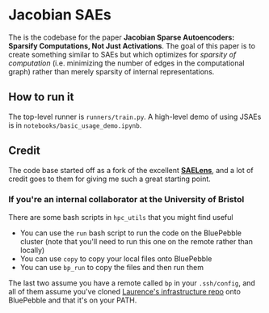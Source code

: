 # Jacobian SAEs
The is the codebase for the paper **Jacobian Sparse Autoencoders: Sparsify Computations, Not Just Activations**.
The goal of this paper is to create something similar to SAEs but which optimizes for _sparsity of computation_ (i.e. minimizing the number of edges in the computational graph) rather than merely sparsity of internal representations.

## How to run it
The top-level runner is `runners/train.py`.
A high-level demo of using JSAEs is in `notebooks/basic_usage_demo.ipynb`.

## Credit
The code base started off as a fork of the excellent [**SAELens**](https://github.com/jbloomAus/SAELens/tree/main), and a lot of credit goes to them for giving me such a great starting point.

### If you're an internal collaborator at the University of Bristol
There are some bash scripts in `hpc_utils` that you might find useful
- You can use the `run` bash script to run the code on the BluePebble cluster (note that you'll need to run this one on the remote rather than locally)
- You can use `copy` to copy your local files onto BluePebble
- You can use `bp_run` to copy the files and then run them

The last two assume you have a remote called `bp` in your `.ssh/config`, and all of them assume you've cloned [Laurence's infrastructure repo](https://github.com/LaurenceA/infrastructure) onto BluePebble and that it's on your PATH.
